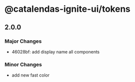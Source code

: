 # @catalendas-ignite-ui/tokens

## 2.0.0

### Major Changes

- 46028bf: add display name all components

### Minor Changes

- add new fast color
